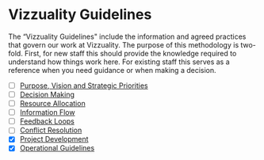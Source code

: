 # Vizzuality Guidelines

The “Vizzuality Guidelines" include the information and agreed practices that govern our work at Vizzuality. The purpose of this methodology is two-fold. First, for new staff this should provide the knowledge required to understand how things work here. For existing staff this serves as a reference when you need guidance or when making a decision.


- [ ] [Purpose, Vision and Strategic Priorities](purpose/index.md)
- [ ] [Decision Making](decision-making/index.md)
- [ ] [Resource Allocation](resource-allocation/index.md)
- [ ] [Information Flow](information-flow/index.md)
- [ ] [Feedback Loops](feedback-loops/index.md)
- [ ] [Conflict Resolution](conflict-resolution/index.md)
- [x] [Project Development](projects/index.md)
- [x] [Operational Guidelines](README.md)
